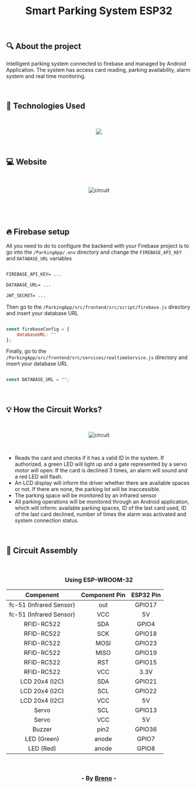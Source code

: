 <h1 align = "center"> Smart Parking System ESP32 </h1><br>

<h2> &#128269; About the project </h2>

<p>Intelligent parking system connected to firebase and managed by Android Application. The system has access card reading, parking availability, alarm system and real time monitoring.</p><br>

<h2> &#128302; Technologies Used </h2><br>

<p align="center">
  <a href="https://skillicons.dev">
    <img src="https://skillicons.dev/icons?i=java,spring,firebase,vue,arduino" />
  </a>
</p>

<br><h2> &#128187; Website </h2>

<br><p align="center">
  <img src="https://github.com/Brevex/Smart-Parking-System/blob/d97caa919aac7260bbe0c3455e2d290ad6e3340d/Readme%20Images/website.png" alt="circuit">
</p><br>

<br><h2> &#128293; Firebase setup </h2>

<p>All you need to do to configure the backend with your Firebase project is to go into the <code>/ParkingApp/.env</code> directory and change the <code>FIREBASE_API_KEY</code> and <code>DATABASE_URL</code> variables</p>

```markdown

FIREBASE_API_KEY= ...

DATABASE_URL= ...

JWT_SECRET= ...
```
<p>Then go to the <code>/ParkingApp/src/frontend/src/script/firebase.js</code> directory and insert your database URL</p>

```javascript

const firebaseConfig = {
    databaseURL: ""
};
```
<p>Finally, go to the <code>/ParkingApp/src/frontend/src/services/realtimeService.js</code> directory and insert your database URL</p>

```javascript

const DATABASE_URL = "";
```

<br><h2> &#128161; How the Circuit Works? </h2>

<br><p align="center">
  <img src="https://github.com/Brevex/Smart-Parking-System/blob/4715389b39cf3b1a29214f681eaa7c9dc0345f23/Readme%20Images/circuit.png" alt="circuit">
</p><br>

<ul>
  <li>Reads the card and checks if it has a valid ID in the system. If authorized, a green LED will light up and a gate represented by a servo motor will open. If the card is declined 3 times, an alarm will sound and a red LED will flash.</li>
  <li>An LCD display will inform the driver whether there are available spaces or not. If there are none, the parking lot will be inaccessible.</li>
  <li>The parking space will be monitored by an infrared sensor</li>
  <li>All parking operations will be monitored through an Android application, which will inform: available parking spaces, ID of the last card used, ID of the last card declined, number of times the alarm was activated and system connection status.</li>
</ul>

<br><h2> &#128295; Circuit Assembly </h2>

<br><div align="center">

  <h3>Using ESP­-WROOM­-32</h3>   
  
  | Compenent               | Component Pin | ESP32 Pin |
  |:-----------------------:|:-------------:|:---------:|
  | fc-51 (Infrared Sensor) | out           | GPIO17    |
  | fc-51 (Infrared Sensor) | VCC           | 5V        |
  | RFID-RC522              | SDA           | GPIO4     |
  | RFID-RC522              | SCK           | GPIO18    |
  | RFID-RC522              | MOSI          | GPIO23    |
  | RFID-RC522              | MISO          | GPIO19    |
  | RFID-RC522              | RST           | GPIO15    |
  | RFID-RC522              | VCC           | 3.3V      |
  | LCD 20x4 (I2C)          | SDA           | GPIO21    |
  | LCD 20x4 (I2C)          | SCL           | GPIO22    |
  | LCD 20x4 (I2C)          | VCC           | 5V        |
  | Servo                   | SCL           | GPIO13    |
  | Servo                   | VCC           | 5V        |
  | Buzzer                  | pin2          | GPIO36    |
  | LED (Green)             | anode         | GPIO7     |
  | LED (Red)               | anode         | GPIO8     |
  
</div>

<br><h3 align = "center"> - By <a href = "https://www.linkedin.com/in/breno-barbosa-de-oliveira-810866275/" target = "_blank">Breno</a> - </h3>
